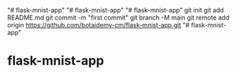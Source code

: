 "# flask-mnist-app" 
"# flask-mnist-app" 
"# flask-mnist-app"    git init    git add README.md      git commit -m "first commit"   git branch -M main   git remote add origin https://github.com/botaidemy-cm/flask-mnist-app.git
"# flask-mnist-app" 
# flask-mnist-app
